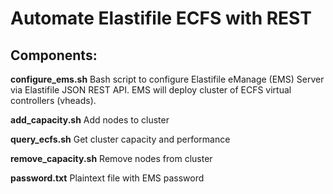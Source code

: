 # Automate Elastifile ECFS with REST

## Components:

**configure_ems.sh**
Bash script to configure Elastifile eManage (EMS) Server via Elastifile JSON REST API. EMS will deploy cluster of ECFS virtual controllers (vheads).

**add_capacity.sh**
Add nodes to cluster

**query_ecfs.sh**
Get cluster capacity and performance

**remove_capacity.sh**
Remove nodes from cluster

**password.txt**
Plaintext file with EMS password
